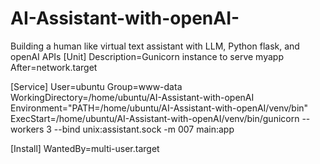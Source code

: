 # AI-Assistant-with-openAI-

Building a human like virtual text assistant with LLM, Python flask, and openAI APIs
[Unit]
Description=Gunicorn instance to serve myapp
After=network.target

[Service]
User=ubuntu
Group=www-data
WorkingDirectory=/home/ubuntu/AI-Assistant-with-openAI
Environment="PATH=/home/ubuntu/AI-Assistant-with-openAI/venv/bin"
ExecStart=/home/ubuntu/AI-Assistant-with-openAI/venv/bin/gunicorn --workers 3 --bind unix:assistant.sock -m 007 main:app

[Install]
WantedBy=multi-user.target
